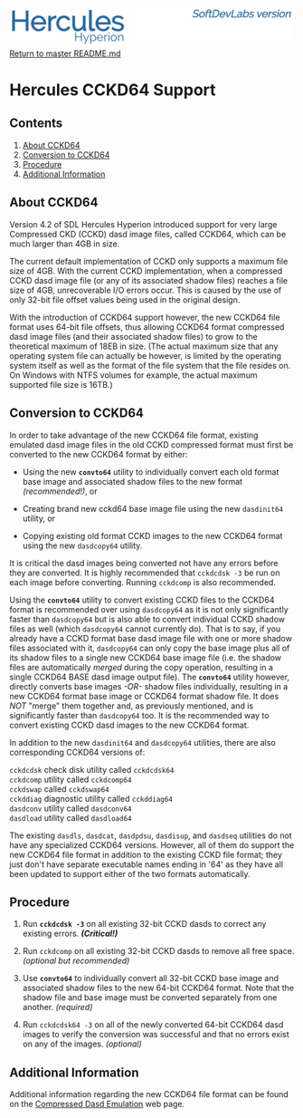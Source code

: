 ![test image](images/image_header_herculeshyperionSDL.png)
[Return to master README.md](../README.md)

# Hercules CCKD64 Support

## Contents

1. [About CCKD64](#About-CCKD64)
2. [Conversion to CCKD64](#Conversion-to-CCKD64)
3. [Procedure](#Procedure)
4. [Additional Information](#Additional-Information)
  
## About CCKD64

Version 4.2 of SDL Hercules Hyperion introduced support for very large Compressed CKD (CCKD) dasd image files, called CCKD64, which can be much larger than 4GB in size.

The current default implementation of CCKD only supports a maximum file size of 4GB.  With the current CCKD implementation, when a compressed CCKD dasd image file (or any of its associated shadow files) reaches a file size of 4GB, unrecoverable I/O errors occur.  This is caused by the use of only 32-bit file offset values being used in the original design.

With the introduction of CCKD64 support however, the new CCKD64 file format uses 64-bit file offsets, thus allowing CCKD64 format compressed dasd image files (and their associated shadow files) to grow to the theoretical maximum of 18EB in size.  (The actual maximum size that any operating system file can actually be however, is limited by the operating system itself as well as the format of the file system that the file resides on.  On Windows with NTFS volumes for example, the actual maximum supported file size is 16TB.)

## Conversion to CCKD64

In order to take advantage of the new CCKD64 file format, existing emulated dasd image files in the old CCKD compressed format must first be converted to the new CCKD64 format by either:


- Using the new **`convto64`** utility to individually convert each old format base image and associated shadow files to the new format _(recommended!)_, or


- Creating brand new cckd64 base image file using the new `dasdinit64` utility, or


- Copying existing old format CCKD images to the new CCKD64 format using the new `dasdcopy64` utility.


It is critical the dasd images being converted not have any errors before they are converted.  It is highly recommended that `cckdcdsk -3` be run on each image before converting.  Running `cckdcomp` is also recommended.

Using the **`convto64`** utility to convert existing CCKD files to the CCKD64 format is recommended over using `dasdcopy64` as it is not only significantly faster than `dasdcopy64` but is also able to convert individual CCKD shadow files as well (which `dasdcopy64` cannot currently do).  That is to say, if you already have a CCKD format base dasd image file with one or more shadow files associated with it, `dasdcopy64` can only copy the base image plus all of its shadow files to a single new CCKD64 base image file (i.e. the shadow files are automatically _merged_ during the copy operation, resulting in a single CCKD64 BASE dasd image output file).  The **`convto64`** utility however, directly converts base images _-OR-_ shadow files individually, resulting in a new CCKD64 format base image or CCKD64 format shadow file.  It does _NOT_ "merge" them together and, as previously mentioned, and is significantly faster than `dasdcopy64` too.  It is the recommended way to convert existing CCKD dasd images to the new CCKD64 format.

In addition to the new `dasdinit64` and `dasdcopy64` utilities, there are also corresponding CCKD64 versions of:


  `cckdcdsk` check disk utility called `cckdcdsk64`  
  `cckdcomp` utility called `cckdcomp64`  
  `cckdswap` called `cckdswap64`  
  `cckddiag` diagnostic utility called `cckddiag64`  
  `dasdconv` utility called `dasdconv64`  
  `dasdload` utility called `dasdload64`  


The existing `dasdls`, `dasdcat`, `dasdpdsu`, `dasdisup`, and `dasdseq` utilities do not have any specialized CCKD64 versions.  However, all of them do support the new CCKD64 file format in addition to the existing CCKD file format; they just don't have separate executable names ending in '64' as they have all been updated to support either of the two formats automatically.

## Procedure

1. Run **`cckdcdsk -3`** on all existing 32-bit CCKD dasds to correct any existing errors. _**(Critical!)**_

2. Run `cckdcomp` on all existing 32-bit CCKD dasds to remove all free space. _(optional but recommended)_

3. Use **`convto64`** to individually convert all 32-bit CCKD base image and associated shadow files to the new 64-bit CCKD64 format. Note that the shadow file and base image must be converted separately from one another. _(required)_

4. Run `cckdcdsk64 -3` on all of the newly converted 64-bit CCKD64 dasd images to verify the conversion was successful and that no errors exist on any of the images. _(optional)_

## Additional Information

Additional information regarding the new CCKD64 file format can be found on the [Compressed Dasd Emulation](http://www.sdl-hercules-390.org/cckddasd.html) web page.
